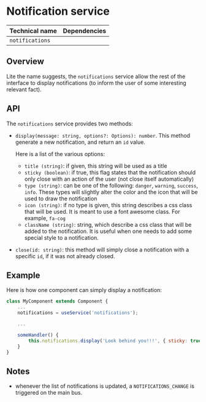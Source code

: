 # Notification service

| Technical name  | Dependencies |
| --------------- | ------------ |
| `notifications` |              |

## Overview

Lite the name suggests, the `notifications` service allow the rest of the
interface to display notifications (to inform the user of some interesting
relevant fact).

## API

The `notifications` service provides two methods:

- `display(message: string, options?: Options): number`. This method generate a
  new notification, and return an `id` value.

  Here is a list of the various options:

  - `title (string)`: if given, this string will be used as a title
  - `sticky (boolean)`: if true, this flag states that the notification should only close
    with an action of the user (not close itself automatically)
  - `type (string)`: can be one of the following: `danger`, `warning`, `success`, `info`.
    These types will slightly alter the color and the icon that will be used
    to draw the notification
  - `icon (string)`: if no type is given, this string describes a css class that
    will be used. It is meant to use a font awesome class. For example, `fa-cog`
  - `className (string)`: string, which describe a css class that will be added to the
    notification. It is useful when one needs to add some special style to a
    notification.

- `close(id: string)`: this method will simply close a notification with a specific `id`,
  if it was not already closed.

## Example

Here is how one component can simply display a notification:

```js
class MyComponent extends Component {
    ...
    notifications = useService('notifications');

    ...

    someHandler() {
        this.notifications.display('Look behind you!!!', { sticky: true });
    }
}
```

## Notes

- whenever the list of notifications is updated, a `NOTIFICATIONS_CHANGE` is
  triggered on the main bus.
